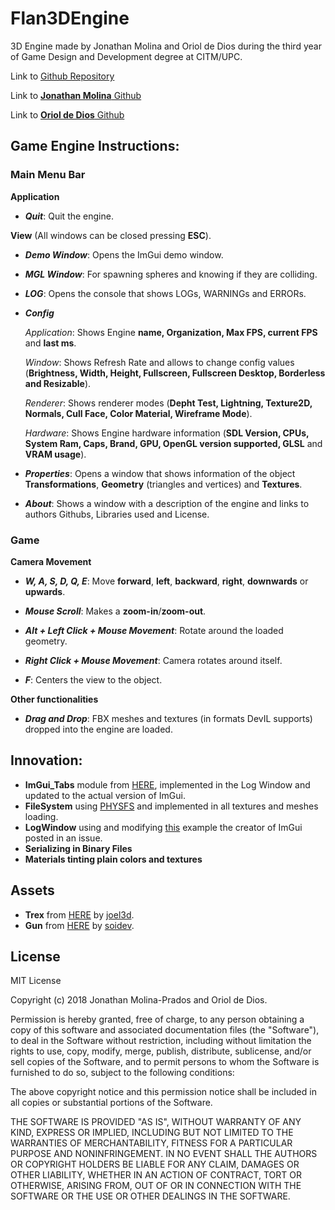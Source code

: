 # Flan3DEngine

3D Engine made by Jonathan Molina and Oriol de Dios during the third year of Game Design and Development degree at CITM/UPC.

Link to [Github Repository](https://github.com/FlanStudio/Flan3DEngine)

Link to [**Jonathan Molina** Github](https://github.com/Jony635)

Link to [**Oriol de Dios** Github](https://github.com/orioldedios)

## Game Engine Instructions:

### Main Menu Bar
 **Application**

* _**Quit**_: Quit the engine.

 **View** (All windows can be closed pressing **ESC**).

* _**Demo Window**_: Opens the ImGui demo window.

* _**MGL Window**_: For spawning spheres and knowing if they are colliding.

* _**LOG**_: Opens the console that shows LOGs, WARNINGs and ERRORs.

* _**Config**_

     _Application_: Shows Engine **name, Organization, Max FPS, current FPS** and **last ms**.

     _Window_: Shows Refresh Rate and allows to change config values (**Brightness, Width, Height, Fullscreen, Fullscreen Desktop, Borderless and Resizable**).

     _Renderer_: Shows renderer modes (**Depht Test, Lightning, Texture2D, Normals, Cull Face, Color Material, Wireframe Mode**).

     _Hardware_: Shows Engine hardware information (**SDL Version, CPUs, System Ram, Caps, Brand, GPU, OpenGL version supported, GLSL** and **VRAM usage**).
 
 * _**Properties**_: Opens a window that shows information of the object **Transformations**, **Geometry** (triangles and vertices) and **Textures**.

* _**About**_: Shows a window with a description of the engine and links to authors Githubs, Libraries used and License.

### Game
 **Camera Movement**

  * _**W, A, S, D, Q, E**_: Move **forward**, **left**, **backward**, **right**, **downwards** or **upwards**.
    
  * _**Mouse Scroll**_: Makes a **zoom-in**/**zoom-out**.
  
  * _**Alt + Left Click + Mouse Movement**_: Rotate around the loaded geometry.
   
  * _**Right Click + Mouse Movement**_: Camera rotates around itself.
  
  * _**F**_: Centers the view to the object.
  
 **Other functionalities**
  * _**Drag and Drop**_: FBX meshes and textures (in formats DevIL supports) dropped into the engine are loaded. 
 
## Innovation:

- **ImGui_Tabs** module from [HERE](https://github.com/scottmudge/imgui_tabs), implemented in the Log Window and updated to the actual version of ImGui.
- **FileSystem** using [PHYSFS](https://icculus.org/physfs/) and implemented in all textures and meshes loading.
- **LogWindow** using and modifying [this](https://github.com/ocornut/imgui/issues/300) example the creator of ImGui posted in an issue.
- **Serializing in Binary Files**
- **Materials tinting plain colors and textures**

## Assets

- **Trex** from [HERE](https://www.turbosquid.com/3d-models/t-rex-fbx-free/933905) by [joel3d](https://www.turbosquid.com/Search/Artists/joel3d).
- **Gun** from [HERE](https://www.turbosquid.com/3d-models/3d-model-pbr-flare-gun-1303070) by [soidev](https://www.turbosquid.com/Search/Artists/soidev).

## License
MIT License

Copyright (c) 2018 Jonathan Molina-Prados and Oriol de Dios.

Permission is hereby granted, free of charge, to any person obtaining a copy
of this software and associated documentation files (the "Software"), to deal
in the Software without restriction, including without limitation the rights
to use, copy, modify, merge, publish, distribute, sublicense, and/or sell
copies of the Software, and to permit persons to whom the Software is
furnished to do so, subject to the following conditions:

The above copyright notice and this permission notice shall be included in all
copies or substantial portions of the Software.

THE SOFTWARE IS PROVIDED "AS IS", WITHOUT WARRANTY OF ANY KIND, EXPRESS OR
IMPLIED, INCLUDING BUT NOT LIMITED TO THE WARRANTIES OF MERCHANTABILITY,
FITNESS FOR A PARTICULAR PURPOSE AND NONINFRINGEMENT. IN NO EVENT SHALL THE
AUTHORS OR COPYRIGHT HOLDERS BE LIABLE FOR ANY CLAIM, DAMAGES OR OTHER
LIABILITY, WHETHER IN AN ACTION OF CONTRACT, TORT OR OTHERWISE, ARISING FROM,
OUT OF OR IN CONNECTION WITH THE SOFTWARE OR THE USE OR OTHER DEALINGS IN THE
SOFTWARE.
